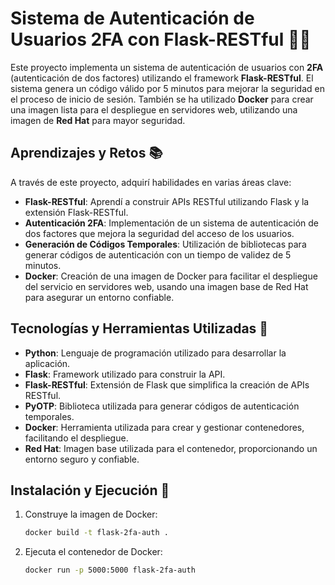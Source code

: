 # Sistema de Autenticación de Usuarios 2FA con Flask-RESTful 🔐🐍

Este proyecto implementa un sistema de autenticación de usuarios con **2FA** (autenticación de dos factores) utilizando el framework **Flask-RESTful**. El sistema genera un código válido por 5 minutos para mejorar la seguridad en el proceso de inicio de sesión. También se ha utilizado **Docker** para crear una imagen lista para el despliegue en servidores web, utilizando una imagen de **Red Hat** para mayor seguridad.

## Aprendizajes y Retos 📚

A través de este proyecto, adquirí habilidades en varias áreas clave:
- **Flask-RESTful**: Aprendí a construir APIs RESTful utilizando Flask y la extensión Flask-RESTful.
- **Autenticación 2FA**: Implementación de un sistema de autenticación de dos factores que mejora la seguridad del acceso de los usuarios.
- **Generación de Códigos Temporales**: Utilización de bibliotecas para generar códigos de autenticación con un tiempo de validez de 5 minutos.
- **Docker**: Creación de una imagen de Docker para facilitar el despliegue del servicio en servidores web, usando una imagen base de Red Hat para asegurar un entorno confiable.

## Tecnologías y Herramientas Utilizadas 🚀

- **Python**: Lenguaje de programación utilizado para desarrollar la aplicación.
- **Flask**: Framework utilizado para construir la API.
- **Flask-RESTful**: Extensión de Flask que simplifica la creación de APIs RESTful.
- **PyOTP**: Biblioteca utilizada para generar códigos de autenticación temporales.
- **Docker**: Herramienta utilizada para crear y gestionar contenedores, facilitando el despliegue.
- **Red Hat**: Imagen base utilizada para el contenedor, proporcionando un entorno seguro y confiable.

## Instalación y Ejecución 🚀


1. Construye la imagen de Docker:

    ```bash
    docker build -t flask-2fa-auth .

2. Ejecuta el contenedor de Docker:
    ```bash
   docker run -p 5000:5000 flask-2fa-auth
